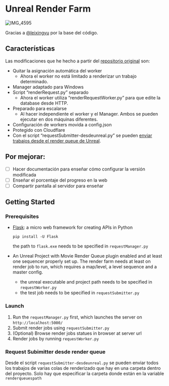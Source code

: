 # Unreal Render Farm

![IMG_4595](https://github.com/user-attachments/assets/5a40a70e-d72c-4991-a0be-3437832d4f6e)

Gracias a [@leixingyu](https://github.com/leixingyu) por la base del código.

## Características
Las modificaciones que he hecho a partir del [repositorio original](https://github.com/leixingyu/unrealRenderFarm) son:

- Quitar la asignación automática del worker
   - Ahora el worker no está limitado a renderizar un trabajo determinado. 
- Manager adaptado para Windows
- Script “renderRequest.py” separado
   - Ahora el worker utiliza “renderRequestWorker.py” para que edite la database desde HTTP. 
- Preparado para escalarse
   - Al hacer independiente el worker y el Manager. Ambos se pueden ejecutar en dos máquinas diferentes. 
- Configuración de workers movida a config.json
- Protegido con Cloudflare
- Con el script “requestSubmitter-desdeunreal.py” se pueden [enviar trabajos desde el render queue de Unreal](#request-subimitter-desde-render-queue).

## Por mejorar:

- [ ] Hacer documentación para enseñar cómo configurar la versión modificada
- [ ] Enseñar el porcentaje del progreso en la web
- [ ] Compartir pantalla al servidor para enseñar   

## Getting Started

### Prerequisites


- [Flask](https://pypi.org/project/Flask/): a micro web framework for creating APIs in Python
    ```
    pip install -U Flask
    ```
  the path to `flask.exe` needs to be specified in `requestManager.py`


- An Unreal Project with Movie Render Queue plugin enabled and at least one sequencer properly set up. 
The render farm needs at least
on render job to run, which requires a map/level, a level sequence and a master config.
  - the unreal executable and project path needs to be specified in `requestWorker.py`
  - the test job needs to be specified in `requestSubmitter.py`

### Launch

1. Run the `requestManager.py` first, which launches the server on `http://localhost:5000/`
2. Submit render jobs using `requestSubmitter.py`
3. (Optional) Browse render jobs statues in browser at server url
4. Render jobs by running `requestWorker.py`

### Request Subimitter desde render queue

Desde el script `requestSubmitter-desdeunreal.py` se pueden enviar todos los trabajos de varias colas de renderizado que hay en una carpeta dentro del proyecto.
Solo hay que especificar la carpeta donde están en la variable `renderqueuespath`